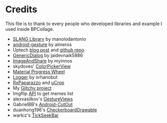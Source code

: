 # Credits
This file is to thank to every people who developed libraries and example I used inside BPCollage.

  * [SLANG Library](https://github.com/manolodantonio/SLANG-library) by manolodantonio
  * [android-gesture](https://github.com/Almeros/android-gesture-detectors) by almeros
  * Uptech [blog post](https://blog.uptech.team/how-to-create-snapchat-like-stickers-for-android-50512957c351) and [github repo](https://github.com/uptechteam/MotionViews-Android)
  * [GenericDialog](https://github.com/jaidevnaik5886/GenericDialog) by jaidevnaik5886
  * [ImageAndShare](https://github.com/myinnos/ImageSaveandShare) by myinnos
  * skydoves' [ColorPickerView](https://github.com/skydoves/ColorPickerView)
  * [Material Progress Wheel](https://github.com/TutorialsAndroid/progressx)
  * [Logger](https://github.com/orhanobut/logger) by orhanobut
  * [RxPaparazzo](https://github.com/miguelbcr/RxPaparazzo) and [uCrop](https://github.com/Yalantis/uCrop)
  * My [Glitchy project](https://github.com/chemickypes/Glitchy)
  * Imgflip [API](https://api.imgflip.com/) to get memes list
  * alexvasilkov's [GestureViews](https://github.com/alexvasilkov/GestureViews)
  * GabrielBB's [Android-CutOut](https://github.com/GabrielBB/Android-CutOut)
  * duanhong196's [CheckerboardDrawable](https://github.com/duanhong169/CheckerboardDrawable)
  * warkiz's [TickSeekBar](https://github.com/warkiz/TickSeekBar)
